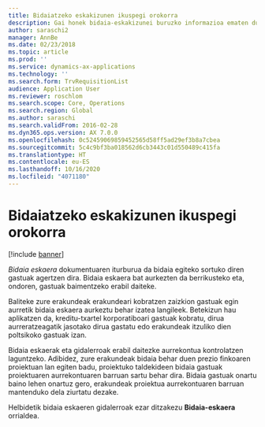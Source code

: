 ```yaml
---
title: Bidaiatzeko eskakizunen ikuspegi orokorra
description: Gai honek bidaia-eskakizunei buruzko informazioa ematen du. Bidaia eskaerako dokumentuak batean bidaia egiteko sortuko diren gastuak agertzen dira.
author: saraschi2
manager: AnnBe
ms.date: 02/23/2018
ms.topic: article
ms.prod: ''
ms.service: dynamics-ax-applications
ms.technology: ''
ms.search.form: TrvRequisitionList
audience: Application User
ms.reviewer: roschlom
ms.search.scope: Core, Operations
ms.search.region: Global
ms.author: saraschi
ms.search.validFrom: 2016-02-28
ms.dyn365.ops.version: AX 7.0.0
ms.openlocfilehash: 0c52459069859452565d58ff5ad29ef3b8a7cbea
ms.sourcegitcommit: 5c4c9bf3ba018562d6cb3443c01d550489c415fa
ms.translationtype: HT
ms.contentlocale: eu-ES
ms.lasthandoff: 10/16/2020
ms.locfileid: "4071180"
---
```

# <a name="travel-requisitions-overview"></a>Bidaiatzeko eskakizunen ikuspegi orokorra

[!include [banner](../includes/banner.md)]

*Bidaia eskaera* dokumentuaren iturburua da bidaia egiteko sortuko diren gastuak agertzen dira. Bidaia eskaera bat aurkezten da berrikusteko eta, ondoren, gastuak baimentzeko erabil daiteke.

Baliteke zure erakundeak erakundeari kobratzen zaizkion gastuak egin aurretik bidaia eskaera aurkeztu behar izatea langileek. Betekizun hau aplikatzen da, kreditu-txartel korporatiboari gastuak kobratu, dirua aurreratzeagatik jasotako dirua gastatu edo erakundeak itzuliko dien poltsikoko gastuak izan.

Bidaia eskaerak eta gidalerroak erabil daitezke aurrekontua kontrolatzen laguntzeko. Adibidez, zure erakundeak bidaia behar duen prezio finkoaren proiektuan lan egiten badu, proiektuko taldekideen bidaia gastuak proiektuaren aurrekontuaren barruan sartu behar dira. Bidaia gastuak onartu baino lehen onartuz gero, erakundeak proiektua aurrekontuaren barruan mantenduko dela ziurtatu dezake.

Helbidetik bidaia eskaeren gidalerroak ezar ditzakezu **Bidaia-eskaera** orrialdea.
